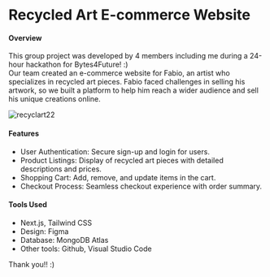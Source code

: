 <h1>Recycled Art E-commerce Website</h1>
<h4>Overview</h4>
<p>This group project was developed by 4 members including me during a 24-hour hackathon for Bytes4Future! :) </br> Our team created an e-commerce website for Fabio, an artist who specializes in recycled art pieces. Fabio faced challenges in selling his artwork, so we built a platform to help him reach a wider audience and sell his unique creations online.</p>

![recyclart22](https://github.com/user-attachments/assets/c52835f0-da9b-4870-9c94-83f88843ed9e)

<h4>Features</h4>
<ul>
<li>User Authentication: Secure sign-up and login for users.</li>
<li>Product Listings: Display of recycled art pieces with detailed descriptions and prices.</li>
<li>Shopping Cart: Add, remove, and update items in the cart.</li>
<li>Checkout Process: Seamless checkout experience with order summary.</li>
</ul>

<h4>Tools Used</h4>
<ul>
<li>Next.js, Tailwind CSS</li>
<li>Design: Figma</li>
<li>Database: MongoDB Atlas</li>
<li>Other tools: Github, Visual Studio Code</li>
</ul>

Thank you!! :)
